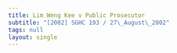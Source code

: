```yaml
---
title: Lim Weng Kee v Public Prosecutor
subtitle: "[2002] SGHC 193 / 27\_August\_2002"
tags: null
layout: single
---
```


